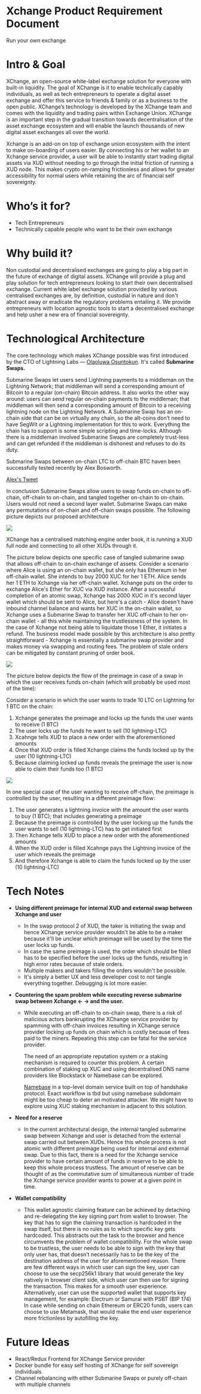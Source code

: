 
# Xchange Product Requirement Document

Run your own exchange

# Intro & Goal

XChange, an open-source white-label exchange solution for everyone with built-in liquidity. The goal of XChange is it to enable technically capably individuals, as well as tech entrepreneurs to operate a digital asset exchange and offer this service to friends & family or as a business to the open public. XChange’s technology is developed by the XChange team and comes with the liquidity and trading pairs within Exchange Union. XChange is an important step in the gradual transition towards decentralisation of the asset exchange ecosystem and will enable the launch thousands of new digital asset exchanges all over the world.

Xchange is an add-on on top of exchange union ecosystem with the intent to make on-boarding of users easier. By connecting his or her wallet to an Xchange service provider, a user will be able to instantly start trading digital assets via XUD without needing to go through the initial friction of running a XUD node. This makes crypto on-ramping frictionless and allows for greater accessibility for normal users while retaining the arc of financial self sovereignty. 

# Who’s it for?

- Tech Entrepreneurs
- Technically capable people who want to be their own exchange

# Why build it?

Non custodial and decentralised exchanges are going to play a big part in the future of exchange of digital assets. XChange will provide a plug and play solution for tech entrepreneurs looking to start their own decentralised exchange. Current white label exchange solution provided by various centralised exchanges are, by definition, custodial in nature and don't abstract away or eradicate the regulatory problems entailing it. We provide entrepreneurs with location agnostic tools to start a decentralised exchange and help usher a new era of financial sovereignty. 

# Technological Architecture

The core technology which makes XChange possible was first introduced by the CTO of Lightning Labs — [Olaoluwa Osuntokun](https://twitter.com/roasbeef). It's called **Submarine Swaps.**

Submarine Swaps let users send Lightning payments to a middleman on the Lightning Network; that middleman will send a corresponding amount of Bitcoin to a regular (on-chain) Bitcoin address. It also works the other way around: users can send regular on-chain payments to the middleman; that middleman will then send a corresponding amount of Bitcoin to a receiving lightning node on the Lightning Network. A Submarine Swap has an on-chain side that can be on virtually any chain, so the alt-coins don’t need to have SegWit or a Lightning implementation for this to work. Everything the chain has to support is some simple scripting and time-locks. Although there is a middleman involved Submarine Swaps are completely trust-less and can get refunded if the middleman is dishonest and refuses to do its duty.

Submarine Swaps between on-chain LTC to off-chain BTC haven been successfully tested recently by Alex Bosworth.

[Alex's Tweet](https://twitter.com/alexbosworth/status/1025168088595984384)

In conclusion Submarine Swaps allow users to swap funds on-chain to off-chain, off-chain to on-chain, and tangled together on-chain to on-chain. Users would not need a second layer wallet. Submarine Swaps can make any permutations of on-chain and off-chain swaps possible. The following picture depicts our proposed architecture

![](https://github.com/dopetard/xchange/blob/master/docs/Xchange%20Network.png)

XChange has a centralised matching engine order book, it is running a XUD full node and connecting to all other XUDs through it.

The picture below depicts one specific case of tangled submarine swap that allows off-chain to on-chain exchange of assets. Consider a scenario where Alice is using an on-chain wallet, but she only has Ethereum in her off-chain wallet. She intends to buy 2000 XUC for her 1 ETH. Alice sends her 1 ETH to Xchange via her off-chain wallet. Xchange puts on the order to exchange Alice's Ether for XUC via XUD instance. After a successful completion of an atomic swap, Xchange has 2000 XUC in it's second layer wallet which should be sent to Alice, but here's a catch - Alice doesn't have inbound channel balance and wants her XUC in the on-chain  wallet, so Xchange uses a Submarine Swap to transfer her XUC off-chain to her on-chain wallet - all this while maintaining the trustlessness of the system. In the case of Xchange not being able to liquidate those 1 Ether, it initiates a refund. The business model made possible by this architecture is also pretty straightforward - Xchange is essentially a submarine swap provider and makes money via swapping and routing fees. The problem of stale orders can be mitigated by constant pruning of order book.

![](https://github.com/dopetard/xchange/blob/master/docs/Submarine%20Swap.png)

The picture below depicts the flow of the preimage in case of a swap in which the user receives funds on-chain (which will probably be used most of the time):

Consider a scenario in which the user wants to trade 10 LTC on Lightning for 1 BTC on the chain:

1. Xchange generates the preimage and locks up the funds the user wants to receive (1 BTC)
2. The user locks up the funds he want to sell (10 lightning-LTC)
3. Xcahnge tells XUD to place a new order with the aforementioned amounts 
4. Once that XUD order is filled Xchange claims the funds locked up by the user (10 lightning-LTC)
5. Because claiming locked up funds reveals the preimage the user is now able to claim their funds too (1 BTC)  

![](https://github.com/dopetard/xchange/blob/dopetard-doc-fixes/docs/PreImageFlow.png)

In one special case of the user wanting to receive off-chain, the preimage is controlled by the user, resulting in a different preimage flow:

1. The user generates a lightning invoice with the amount the user wants to buy (1 BTC); that includes generating a preimage
2. Because the preimage is controlled by the user locking up the funds the user wants to sell (10 lightning-LTC) has to get initiated first
3. Then Xchange tells XUD to place a new order with the aforementioned amounts
4. When the XUD order is filled Xcahnge pays the Lightning invoice of the user which reveals the preimage
5. And therefore Xchange is able to claim the funds locked up by the user (10 lightning-LTC)

# Tech Notes

- **Using different preimage for internal XUD and external swap between Xchange and user**
  - In the swap protocol 2 of XUD, the taker is initiating the swap and hence XChange service provider wouldn't be able to be a maker because it'll be unclear which preimage will be used by the time the user locks up funds.
  - In case the same preimage is used, the order which should be filled has to be specified before the user locks up the funds, resulting in high error rates because of stale orders.
  - Multiple makers and takers filling the orders wouldn't be possible.
  - It's simply a better UX and less developer cost to not tangle everything together. Debugging is lot more easier.

- **Countering the spam problem while executing reverse submarine swap between Xchange ← → and the user.**
  - While executing an off-chain to on-chain swap, there is a risk of  malicious actors bankrupting the XChange service provider by spamming with off-chain invoices resulting in XChange service provider locking up funds on chain which is costly because of fees paid to the miners. Repeating this step can be fatal for the service provider.  

    The need of an appropriate reputation system or a staking mechanism is required to counter this problem. A certain combination of staking up XUC and using decentralised DNS name providers like Blockstack or Namebase can be explored. 

    [Namebase](https://namebase.io/) in a top-level domain service built on top of handshake protocol. Exact workflow is tbd but using namebase subdomain might be too cheap to deter an motivated attacker. We might have to explore using XUC staking mechanism in adjacent to this solution.

- **Need for a reserve**
  - In the current architectural design, the internal tangled submarine swap between Xchange and user is detached from the external swap carried out between XUDs. Hence this whole process is not atomic with different preimage being used for internal and external swap. Due to this fact, there is a need for the Xchange service provider to have certain amount of funds in reserve to be able to keep this whole process trustless. The amount of reserve can be thought of as the commutative sum of simultaneous number of trade the Xchange service provider wants to power at a given point in time.  

- **Wallet compatibility**
  - This wallet agnostic claiming feature can be achieved by detaching and re-delegating the key signing part from wallet to browser. The key that has to sign the claiming transaction is hardcoded in the swap itself, but there is no rules as to which specific key gets hardcoded. This abstracts out the task to the browser and hence circumvents the problem of wallet compatibility. For the whole swap to be trustless, the user needs to be able to sign with the key that only user has, that doesn’t necessarily has to be the key of the destination address of the user for aforementioned reason. There are few different ways in which user can sign the key, user can choose to use the secp256k1 library that would generate the key natively in browser client side, which user can then use for signing the transaction. This makes for a smooth user experience. Alternatively, user can use the supported wallet that supports key management, for example: Electrum or Samurai with PSBT (BIP 174)  In case while sending on chain Ethereum or ERC20 funds, users can choose to use Metamask, that would make the end user experience more frictionless by autofilling the key.

# Future Ideas

- React/Redux Frontend for XChange Service provider
- Docker bundle for easy self hosting of XChange for self sovereign individuals
- Channel rebalancing with either Submarine Swaps or purely off-chain with multiple channels
